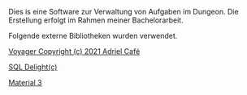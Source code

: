 Dies is eine Software zur Verwaltung von Aufgaben im Dungeon. 
Die Erstellung erfolgt im Rahmen meiner Bachelorarbeit.

Folgende externe Bibliotheken wurden verwendet.

[Voyager Copyright (c) 2021 Adriel Café](https://github.com/adrielcafe/voyager/tree/main)

[SQL Delight(c)]([https://github.com/adrielcafe/voyager/tree/main](https://cashapp.github.io/sqldelight/2.0.2/))

[Material 3](https://m3.material.io/)
